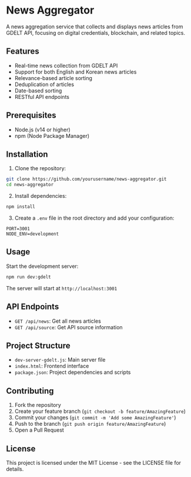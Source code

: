 # News Aggregator

A news aggregation service that collects and displays news articles from GDELT API, focusing on digital credentials, blockchain, and related topics.

## Features

- Real-time news collection from GDELT API
- Support for both English and Korean news articles
- Relevance-based article sorting
- Deduplication of articles
- Date-based sorting
- RESTful API endpoints

## Prerequisites

- Node.js (v14 or higher)
- npm (Node Package Manager)

## Installation

1. Clone the repository:
```bash
git clone https://github.com/yourusername/news-aggregator.git
cd news-aggregator
```

2. Install dependencies:
```bash
npm install
```

3. Create a `.env` file in the root directory and add your configuration:
```env
PORT=3001
NODE_ENV=development
```

## Usage

Start the development server:
```bash
npm run dev:gdelt
```

The server will start at `http://localhost:3001`

## API Endpoints

- `GET /api/news`: Get all news articles
- `GET /api/source`: Get API source information

## Project Structure

- `dev-server-gdelt.js`: Main server file
- `index.html`: Frontend interface
- `package.json`: Project dependencies and scripts

## Contributing

1. Fork the repository
2. Create your feature branch (`git checkout -b feature/AmazingFeature`)
3. Commit your changes (`git commit -m 'Add some AmazingFeature'`)
4. Push to the branch (`git push origin feature/AmazingFeature`)
5. Open a Pull Request

## License

This project is licensed under the MIT License - see the LICENSE file for details. 